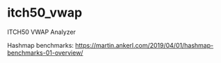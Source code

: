 # itch50_vwap
ITCH50 VWAP Analyzer

Hashmap benchmarks: https://martin.ankerl.com/2019/04/01/hashmap-benchmarks-01-overview/
